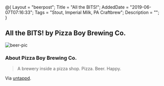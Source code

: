 @{
 Layout = "beerpost";
 Title = "All the BITS!";
 AddedDate = "2019-06-07T07:16:33";
 Tags = "Stout, Imperial Milk, PA Craftbrew";
 Description = "";
 }
 

## All the BITS! by Pizza Boy Brewing Co.

![beer-pic]

### About Pizza Boy Brewing Co.

> A brewery inside a pizza shop. Pizza. Beer. Happy.

Via [untappd][untappd-url].

[untappd-url]: <https://untappd.com//pizzaboybrewing>
[beer-pic]: https://jasonpowley.com/assets/img/2019-06-07-all-the-bits!.jpeg "All the BITS! by Pizza Boy Brewing Co."
